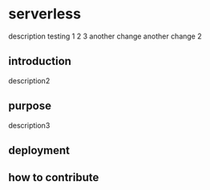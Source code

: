 # serverless

description
testing 1 2 3
another change
another change 2

## introduction

description2

## purpose

description3

## deployment

## how to contribute

